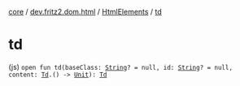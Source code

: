 [core](../../index.md) / [dev.fritz2.dom.html](../index.md) / [HtmlElements](index.md) / [td](./td.md)

# td

(js) `open fun td(baseClass: `[`String`](https://kotlinlang.org/api/latest/jvm/stdlib/kotlin/-string/index.html)`? = null, id: `[`String`](https://kotlinlang.org/api/latest/jvm/stdlib/kotlin/-string/index.html)`? = null, content: `[`Td`](../-td/index.md)`.() -> `[`Unit`](https://kotlinlang.org/api/latest/jvm/stdlib/kotlin/-unit/index.html)`): `[`Td`](../-td/index.md)